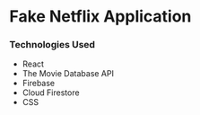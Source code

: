 # Fake Netflix Application

### Technologies Used

- React
- The Movie Database API
- Firebase
- Cloud Firestore
- CSS
